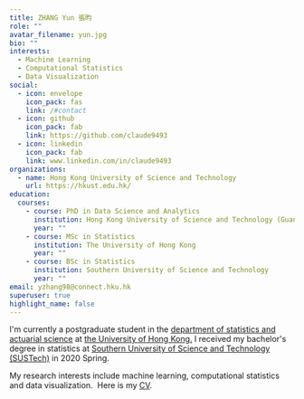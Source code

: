 ```yaml
---
title: ZHANG Yun 張昀
role: ""
avatar_filename: yun.jpg
bio: ""
interests:
  - Machine Learning
  - Computational Statistics
  - Data Visualization
social:
  - icon: envelope
    icon_pack: fas
    link: /#contact
  - icon: github
    icon_pack: fab
    link: https://github.com/claude9493
  - icon: linkedin
    icon_pack: fab
    link: www.linkedin.com/in/claude9493
organizations:
  - name: Hong Kong University of Science and Technology
    url: https://hkust.edu.hk/
education:
  courses:
    - course: PhD in Data Science and Analytics
      institution: Hong Kong University of Science and Technology (Guangzhou)
      year: ""
    - course: MSc in Statistics
      institution: The University of Hong Kong
      year: ""
    - course: BSc in Statistics
      institution: Southern University of Science and Technology
      year: ""
email: yzhang98@connect.hku.hk
superuser: true
highlight_name: false
---
```

<!--StartFragment-->

I'm currently a postgraduate student in the [department of statistics and actuarial science](https://saasweb.hku.hk/) at [the University of Hong Kong.](https://hku.hk/) I received my bachelor's degree in statistics at [Southern University of Science and Technology (SUSTech)](https://www.sustech.edu.cn/en/) in 2020 Spring.

My research interests include machine learning, computational statistics and data visualization.  Here is my [CV](http://claude9493.com/Files/CV_Nov15.pdf).

<!--EndFragment-->